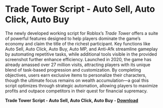 <h1>Trade Tower Script - Auto Sell, Auto Click, Auto Buy</h1>

The newly developed working script for Roblox’s *Trade Tower* offers a suite of powerful features designed to help players dominate the game’s economy and claim the title of the richest participant. Key functions like Auto Sell, Auto Click, Auto Buy, Auto MP, and Anti-Afk streamline gameplay by automating repetitive tasks, while additional tools visible in the provided screenshot further enhance efficiency. Launched in 2020, the game has already amassed over 27 million visits, attracting players with its unique blend of task-based progression and customization. By completing objectives, users earn exclusive items to personalize their characters, though the ultimate focus remains on wealth accumulation—a goal this script optimizes through strategic automation, allowing players to maximize profits and outpace competitors in their quest for financial supremacy.

**Trade Tower Script - Auto Sell, Auto Click, Auto Buy - [Download](https://www.dlgram.com/public/files/api.php?shortened=8N9rZ1)**


